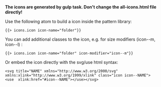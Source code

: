 **The icons are generated by gulp task. Don't change the all-icons.html file directly!**

Use the following atom to build a icon inside the pattern library:

    {{> icons.icon icon-name="folder"}}

You can add additional classes to the icon, e.g. for size modifiers (icon--m, icon--l) :

    {{> icons.icon icon-name="folder" icon-modifier="icon--m"}}

Or embed the icon directly with the svg/use html syntax:

    <svg title="NAME" xmlns="http://www.w3.org/2000/svg" xmlns:xlink="http://www.w3.org/1999/xlink" class="icon icon--NAME"><use  xlink:href="#icon--NAME"></use></svg>
